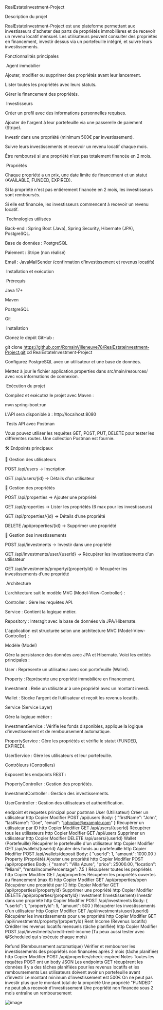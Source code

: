 RealEstateInvestment-Project

Description du projet

RealEstateInvestment-Project est une plateforme permettant aux investisseurs d'acheter des parts de propriétés immobilières et de recevoir un revenu locatif mensuel. Les utilisateurs peuvent consulter des propriétés en financement, investir dessus via un portefeuille intégré, et suivre leurs investissements.

Fonctionnalités principales

 Agent immobilier

Ajouter, modifier ou supprimer des propriétés avant leur lancement.

Lister toutes les propriétés avec leurs statuts.

Gérer le financement des propriétés.

 Investisseurs

Créer un profil avec des informations personnelles requises.

Ajouter de l'argent à leur portefeuille via une passerelle de paiement (Stripe).

Investir dans une propriété (minimum 500€ par investissement).

Suivre leurs investissements et recevoir un revenu locatif chaque mois.

Être remboursé si une propriété n'est pas totalement financée en 2 mois.

 Propriétés

Chaque propriété a un prix, une date limite de financement et un statut (AVAILABLE, FUNDED, EXPIRED).

Si la propriété n'est pas entièrement financée en 2 mois, les investisseurs sont remboursés.

Si elle est financée, les investisseurs commencent à recevoir un revenu locatif.

 Technologies utilisées

Back-end : Spring Boot (Java), Spring Security, Hibernate (JPA), PostgreSQL.

Base de données : PostgreSQL

Paiement : Stripe (non réalisé)

Email : JavaMailSender (confirmation d'investissement et revenus locatifs)

 Installation et exécution

 Prérequis

Java 17+

Maven

PostgreSQL

Git

 Installation

Clonez le dépôt GitHub :

git clone https://github.com/RomainVilleneuve78/RealEstateInvestment-Project.git
cd RealEstateInvestment-Project

Configurez PostgreSQL avec un utilisateur et une base de données.

Mettez à jour le fichier application.properties dans src/main/resources/ avec vos informations de connexion.

 Exécution du projet

Compilez et exécutez le projet avec Maven :

mvn spring-boot:run

L'API sera disponible à : http://localhost:8080

 Tests API avec Postman

Vous pouvez utiliser les requêtes GET, POST, PUT, DELETE pour tester les différentes routes. Une collection Postman est fournie.

🛠️ Endpoints principaux

📌 Gestion des utilisateurs

POST /api/users → Inscription

GET /api/users/{id} → Détails d’un utilisateur

📌 Gestion des propriétés

POST /api/properties → Ajouter une propriété

GET /api/properties → Lister les propriétés (6 max pour les investisseurs)

GET /api/properties/{id} → Détails d’une propriété

DELETE /api/properties/{id} → Supprimer une propriété

📌 Gestion des investissements

POST /api/investments → Investir dans une propriété

GET /api/investments/user/{userId} → Récupérer les investissements d’un utilisateur

GET /api/investments/property/{propertyId} → Récupérer les investissements d’une propriété

 Architecture

L’architecture suit le modèle MVC (Model-View-Controller) :

Controller : Gère les requêtes API.

Service : Contient la logique métier.

Repository : Interagit avec la base de données via JPA/Hibernate.

L'application est structurée selon une architecture MVC (Model-View-Controller) :

Modèle (Model)

Gère la persistance des données avec JPA et Hibernate. Voici les entités principales :

User : Représente un utilisateur avec son portefeuille (Wallet).

Property : Représente une propriété immobilière en financement.

Investment : Relie un utilisateur à une propriété avec un montant investi.

Wallet : Stocke l’argent de l’utilisateur et reçoit les revenus locatifs.

Service (Service Layer)

Gère la logique métier :

InvestmentService : Vérifie les fonds disponibles, applique la logique d’investissement et de remboursement automatique.

PropertyService : Gère les propriétés et vérifie le statut (FUNDED, EXPIRED).

UserService : Gère les utilisateurs et leur portefeuille.

Contrôleurs (Controllers)

Exposent les endpoints REST :

PropertyController : Gestion des propriétés.

InvestmentController : Gestion des investissements.

UserController : Gestion des utilisateurs et authentification.

endpoint et requetes principal pour postman
 User (Utilisateur)
 Créer un utilisateur
http
Copier
Modifier
POST /api/users
Body: 
{
  "firstName": "John",
  "lastName": "Doe",
  "email": "johndoe@example.com"
}
 Récupérer un utilisateur par ID
http
Copier
Modifier
GET /api/users/{userId}
 Récupérer tous les utilisateurs
http
Copier
Modifier
GET /api/users
 Supprimer un utilisateur
http
Copier
Modifier
DELETE /api/users/{userId}
 Wallet (Portefeuille)
 Récupérer le portefeuille d'un utilisateur
http
Copier
Modifier
GET /api/wallets/{userId}
 Ajouter des fonds au portefeuille
http
Copier
Modifier
POST /api/wallets/deposit
Body:
{
  "userId": 1,
  "amount": 1000.00
}
 Property (Propriété)
 Ajouter une propriété
http
Copier
Modifier
POST /api/properties
Body: 
{
  "name": "Villa Azure",
  "price": 25000.00,
  "location": "Miami",
  "rentalIncomePercentage": 7.5
}
 Récupérer toutes les propriétés
http
Copier
Modifier
GET /api/properties
 Récupérer les propriétés ouvertes au financement (max 6)
http
Copier
Modifier
GET /api/properties/open
 Récupérer une propriété par ID
http
Copier
Modifier
GET /api/properties/{propertyId}
 Supprimer une propriété
http
Copier
Modifier
DELETE /api/properties/{propertyId}
 Investment (Investissement)
 Investir dans une propriété
http
Copier
Modifier
POST /api/investments
Body:
{
  "userId": 1,
  "propertyId": 5,
  "amount": 500
}
 Récupérer les investissements d'un utilisateur
http
Copier
Modifier
GET /api/investments/user/{userId}
 Récupérer les investissements pour une propriété
http
Copier
Modifier
GET /api/investments/property/{propertyId}
 Rent Income (Revenus locatifs)
 Créditer les revenus locatifs mensuels (tâche planifiée)
http
Copier
Modifier
POST /api/investments/credit-rent-income
(Tu peux aussi tester avec @Scheduled qui s'exécute chaque mois)

 Refund (Remboursement automatique)
 Vérifier et rembourser les investissements des propriétés non financées après 2 mois (tâche planifiée)
http
Copier
Modifier
POST /api/properties/check-expired
 Notes
Toutes les requêtes POST ont un body JSON
Les endpoints GET récupèrent les données
Il y a des tâches planifiées pour les revenus locatifs et les remboursements
Les utilisateurs doivent avoir un portefeuille avant d’investir
Le montant minimum d’investissement est 500€
On ne peut pas investir plus que le montant total de la propriété
Une propriété "FUNDED" ne peut plus recevoir d’investissement
Une propriété non financée sous 2 mois entraîne un remboursement

![image](https://github.com/user-attachments/assets/a532c096-434b-4d17-ad37-d0986f2a521c)


